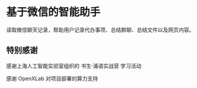 # 基于微信的智能助手
读取微信聊天记录，帮助用户记录代办事项、总结群聊、总结文件以及网页内容。



## 特别感谢

感谢上海人工智能实验室组织的 书生·浦语实战营 学习活动

感谢 OpenXLab 对项目部署的算力支持
